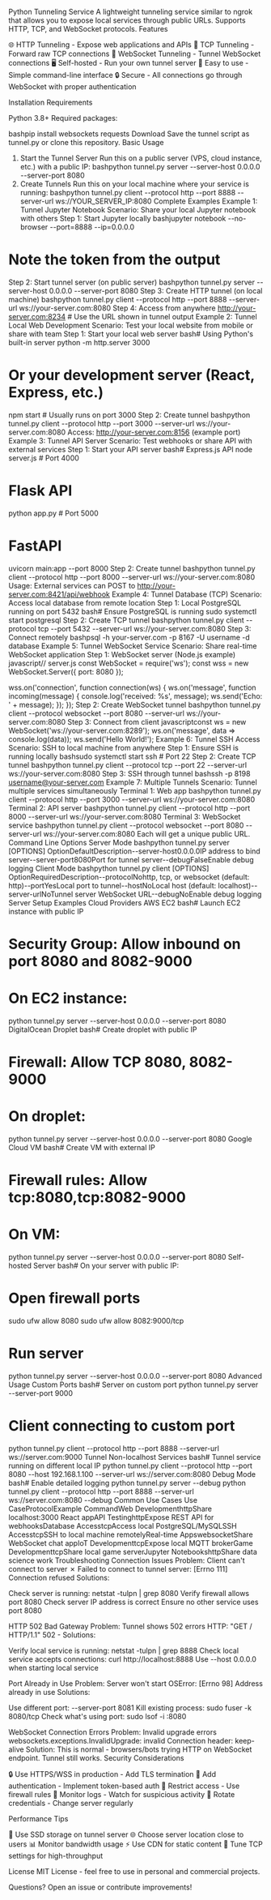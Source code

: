 Python Tunneling Service
A lightweight tunneling service similar to ngrok that allows you to expose local services through public URLs. Supports HTTP, TCP, and WebSocket protocols.
Features

🌐 HTTP Tunneling - Expose web applications and APIs
🔌 TCP Tunneling - Forward raw TCP connections
🔄 WebSocket Tunneling - Tunnel WebSocket connections
🖥️ Self-hosted - Run your own tunnel server
🚀 Easy to use - Simple command-line interface
🔒 Secure - All connections go through WebSocket with proper authentication

Installation
Requirements

Python 3.8+
Required packages:

bashpip install websockets requests
Download
Save the tunnel script as tunnel.py or clone this repository.
Basic Usage
1. Start the Tunnel Server
Run this on a public server (VPS, cloud instance, etc.) with a public IP:
bashpython tunnel.py server --server-host 0.0.0.0 --server-port 8080
2. Create Tunnels
Run this on your local machine where your service is running:
bashpython tunnel.py client --protocol http --port 8888 --server-url ws://YOUR_SERVER_IP:8080
Complete Examples
Example 1: Tunnel Jupyter Notebook
Scenario: Share your local Jupyter notebook with others
Step 1: Start Jupyter locally
bashjupyter notebook --no-browser --port=8888 --ip=0.0.0.0
# Note the token from the output
Step 2: Start tunnel server (on public server)
bashpython tunnel.py server --server-host 0.0.0.0 --server-port 8080
Step 3: Create HTTP tunnel (on local machine)
bashpython tunnel.py client --protocol http --port 8888 --server-url ws://your-server.com:8080
Step 4: Access from anywhere
http://your-server.com:8234  # Use the URL shown in tunnel output
Example 2: Tunnel Local Web Development
Scenario: Test your local website from mobile or share with team
Step 1: Start your local web server
bash# Using Python's built-in server
python -m http.server 3000

# Or your development server (React, Express, etc.)
npm start  # Usually runs on port 3000
Step 2: Create tunnel
bashpython tunnel.py client --protocol http --port 3000 --server-url ws://your-server.com:8080
Access: http://your-server.com:8156 (example port)
Example 3: Tunnel API Server
Scenario: Test webhooks or share API with external services
Step 1: Start your API server
bash# Express.js API
node server.js  # Port 4000

# Flask API
python app.py  # Port 5000

# FastAPI
uvicorn main:app --port 8000
Step 2: Create tunnel
bashpython tunnel.py client --protocol http --port 8000 --server-url ws://your-server.com:8080
Usage: External services can POST to http://your-server.com:8421/api/webhook
Example 4: Tunnel Database (TCP)
Scenario: Access local database from remote location
Step 1: Local PostgreSQL running on port 5432
bash# Ensure PostgreSQL is running
sudo systemctl start postgresql
Step 2: Create TCP tunnel
bashpython tunnel.py client --protocol tcp --port 5432 --server-url ws://your-server.com:8080
Step 3: Connect remotely
bashpsql -h your-server.com -p 8167 -U username -d database
Example 5: Tunnel WebSocket Service
Scenario: Share real-time WebSocket application
Step 1: WebSocket server (Node.js example)
javascript// server.js
const WebSocket = require('ws');
const wss = new WebSocket.Server({ port: 8080 });

wss.on('connection', function connection(ws) {
  ws.on('message', function incoming(message) {
    console.log('received: %s', message);
    ws.send('Echo: ' + message);
  });
});
Step 2: Create WebSocket tunnel
bashpython tunnel.py client --protocol websocket --port 8080 --server-url ws://your-server.com:8080
Step 3: Connect from client
javascriptconst ws = new WebSocket('ws://your-server.com:8289');
ws.on('message', data => console.log(data));
ws.send('Hello World!');
Example 6: Tunnel SSH Access
Scenario: SSH to local machine from anywhere
Step 1: Ensure SSH is running locally
bashsudo systemctl start ssh  # Port 22
Step 2: Create TCP tunnel
bashpython tunnel.py client --protocol tcp --port 22 --server-url ws://your-server.com:8080
Step 3: SSH through tunnel
bashssh -p 8198 username@your-server.com
Example 7: Multiple Tunnels
Scenario: Tunnel multiple services simultaneously
Terminal 1: Web app
bashpython tunnel.py client --protocol http --port 3000 --server-url ws://your-server.com:8080
Terminal 2: API server
bashpython tunnel.py client --protocol http --port 8000 --server-url ws://your-server.com:8080
Terminal 3: WebSocket service
bashpython tunnel.py client --protocol websocket --port 8080 --server-url ws://your-server.com:8080
Each will get a unique public URL.
Command Line Options
Server Mode
bashpython tunnel.py server [OPTIONS]
OptionDefaultDescription--server-host0.0.0.0IP address to bind server--server-port8080Port for tunnel server--debugFalseEnable debug logging
Client Mode
bashpython tunnel.py client [OPTIONS]
OptionRequiredDescription--protocolNohttp, tcp, or websocket (default: http)--portYesLocal port to tunnel--hostNoLocal host (default: localhost)--server-urlNoTunnel server WebSocket URL--debugNoEnable debug logging
Server Setup Examples
Cloud Providers
AWS EC2
bash# Launch EC2 instance with public IP
# Security Group: Allow inbound on port 8080 and 8082-9000

# On EC2 instance:
python tunnel.py server --server-host 0.0.0.0 --server-port 8080
DigitalOcean Droplet
bash# Create droplet with public IP
# Firewall: Allow TCP 8080, 8082-9000

# On droplet:
python tunnel.py server --server-host 0.0.0.0 --server-port 8080
Google Cloud VM
bash# Create VM with external IP
# Firewall rules: Allow tcp:8080,tcp:8082-9000

# On VM:
python tunnel.py server --server-host 0.0.0.0 --server-port 8080
Self-hosted Server
bash# On your server with public IP:
# Open firewall ports
sudo ufw allow 8080
sudo ufw allow 8082:9000/tcp

# Run server
python tunnel.py server --server-host 0.0.0.0 --server-port 8080
Advanced Usage
Custom Ports
bash# Server on custom port
python tunnel.py server --server-port 9000

# Client connecting to custom port
python tunnel.py client --protocol http --port 8888 --server-url ws://server.com:9000
Tunnel Non-localhost Services
bash# Tunnel service running on different local IP
python tunnel.py client --protocol http --port 8080 --host 192.168.1.100 --server-url ws://server.com:8080
Debug Mode
bash# Enable detailed logging
python tunnel.py server --debug
python tunnel.py client --protocol http --port 8888 --server-url ws://server.com:8080 --debug
Common Use Cases
Use CaseProtocolExample CommandWeb DevelopmenthttpShare localhost:3000 React appAPI TestinghttpExpose REST API for webhooksDatabase AccesstcpAccess local PostgreSQL/MySQLSSH AccesstcpSSH to local machine remotelyReal-time AppswebsocketShare WebSocket chat appIoT DevelopmenttcpExpose local MQTT brokerGame DevelopmenttcpShare local game serverJupyter NotebookshttpShare data science work
Troubleshooting
Connection Issues
Problem: Client can't connect to server
✗ Failed to connect to tunnel server: [Errno 111] Connection refused
Solutions:

Check server is running: netstat -tulpn | grep 8080
Verify firewall allows port 8080
Check server IP address is correct
Ensure no other service uses port 8080

HTTP 502 Bad Gateway
Problem: Tunnel shows 502 errors
HTTP: "GET / HTTP/1.1" 502 -
Solutions:

Verify local service is running: netstat -tulpn | grep 8888
Check local service accepts connections: curl http://localhost:8888
Use --host 0.0.0.0 when starting local service

Port Already in Use
Problem: Server won't start
OSError: [Errno 98] Address already in use
Solutions:

Use different port: --server-port 8081
Kill existing process: sudo fuser -k 8080/tcp
Check what's using port: sudo lsof -i :8080

WebSocket Connection Errors
Problem: Invalid upgrade errors
websockets.exceptions.InvalidUpgrade: invalid Connection header: keep-alive
Solution: This is normal - browsers/bots trying HTTP on WebSocket endpoint. Tunnel still works.
Security Considerations

🔒 Use HTTPS/WSS in production - Add TLS termination
🔑 Add authentication - Implement token-based auth
🚫 Restrict access - Use firewall rules
📝 Monitor logs - Watch for suspicious activity
🔄 Rotate credentials - Change server regularly

Performance Tips

💾 Use SSD storage on tunnel server
🌐 Choose server location close to users
📊 Monitor bandwidth usage
⚡ Use CDN for static content
🔧 Tune TCP settings for high-throughput

License
MIT License - feel free to use in personal and commercial projects.

Questions? Open an issue or contribute improvements!
